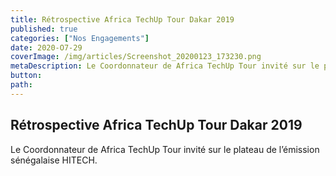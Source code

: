 ```yaml
---
title: Rétrospective Africa TechUp Tour Dakar 2019
published: true
categories: ["Nos Engagements"]
date: 2020-O7-29
coverImage: /img/articles/Screenshot_20200123_173230.png
metaDescription: Le Coordonnateur de Africa TechUp Tour invité sur le plateau de l’émission sénégalaise HITECH.
button:
path:
---
```


## Rétrospective Africa TechUp Tour Dakar 2019

Le Coordonnateur de Africa TechUp Tour invité sur le plateau de l’émission sénégalaise HITECH.
